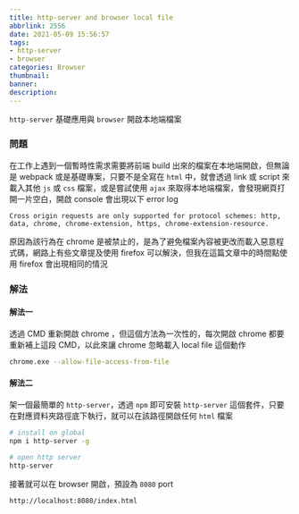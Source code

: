 ```yaml
---
title: http-server and browser local file
abbrlink: 2556
date: 2021-05-09 15:56:57
tags:
- http-server
- browser
categories: Browser
thumbnail:
banner:
description:
---
```


`http-server` 基礎應用與 `browser` 開啟本地端檔案

<!-- more -->

### 問題

在工作上遇到一個暫時性需求需要將前端 build 出來的檔案在本地端開啟，但無論是 webpack 或是基礎專案，只要不是全寫在 `html` 中，就會透過 link 或 script 來載入其他 `js` 或 `css` 檔案，或是嘗試使用 `ajax` 來取得本地端檔案，會發現網頁打開一片空白，開啟 console 會出現以下 error log

```
Cross origin requests are only supported for protocol schemes: http, data, chrome, chrome-extension, https, chrome-extension-resource.
```

原因為該行為在 chrome 是被禁止的，是為了避免檔案內容被更改而載入惡意程式碼，網路上有些文章提及使用 firefox 可以解決，但我在這篇文章中的時間點使用 firefox 會出現相同的情況

### 解法

#### 解法一

透過 CMD 重新開啟 chrome ，但這個方法為一次性的，每次開啟 chrome 都要重新補上這段 CMD，以此來讓 chrome 忽略載入 local file 這個動作

```bash
chrome.exe --allow-file-access-from-file 
```

#### 解法二

架一個最簡單的 `http-server`，透過 `npm` 即可安裝 `http-server` 這個套件，只要在對應資料夾路徑底下執行，就可以在該路徑開啟任何 `html` 檔案

```bash
# install on global
npm i http-server -g

# open http server
http-server
```

接著就可以在 browser 開啟，預設為 `8080` port

```
http://localhost:8080/index.html
```

